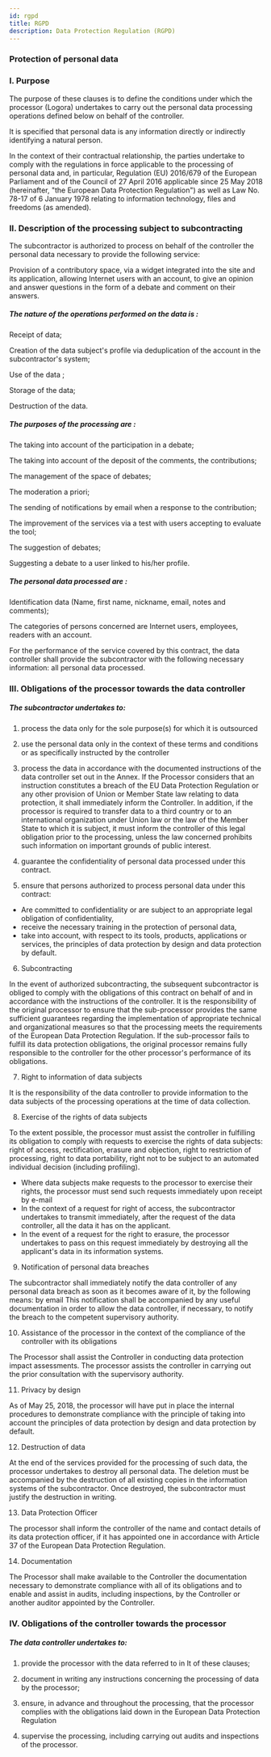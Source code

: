 ```yaml
---
id: rgpd
title: RGPD
description: Data Protection Regulation (RGPD)
---
```


### Protection of personal data

### I. Purpose 

The purpose of these clauses is to define the conditions under which the processor (Logora) undertakes to carry out the personal data processing operations defined below on behalf of the controller. 

It is specified that personal data is any information directly or indirectly identifying a natural person. 

In the context of their contractual relationship, the parties undertake to comply with the regulations in force applicable to the processing of personal data and, in particular, Regulation (EU) 2016/679 of the European Parliament and of the Council of 27 April 2016 applicable since 25 May 2018 (hereinafter, "the European Data Protection Regulation") as well as Law No. 78-17 of 6 January 1978 relating to information technology, files and freedoms (as amended). 

### II. Description of the processing subject to subcontracting

The subcontractor is authorized to process on behalf of the controller the personal data necessary to provide the following service: 

Provision of a contributory space, via a widget integrated into the site and its application, allowing Internet users with an account, to give an opinion and answer questions in the form of a debate and comment on their answers. 

##### The nature of the operations performed on the data is :

Receipt of data;

Creation of the data subject's profile via deduplication of the account in the subcontractor's system;

Use of the data ;

Storage of the data; 

Destruction of the data. 

##### The purposes of the processing are :

The taking into account of the participation in a debate; 

The taking into account of the deposit of the comments, the contributions;

The management of the space of debates; 

The moderation a priori; 

The sending of notifications by email when a response to the contribution; 

The improvement of the services via a test with users accepting to evaluate the tool; 

The suggestion of debates; 

Suggesting a debate to a user linked to his/her profile. 

##### The personal data processed are :

Identification data (Name, first name, nickname, email, notes and comments); 

The categories of persons concerned are Internet users, employees, readers with an account. 

For the performance of the service covered by this contract, the data controller shall provide the subcontractor with the following necessary information: all personal data processed. 

### III. Obligations of the processor towards the data controller 

##### The subcontractor undertakes to:

1. process the data only for the sole purpose(s) for which it is outsourced 

2. use the personal data only in the context of these terms and conditions or as specifically instructed by the controller

3. process the data in accordance with the documented instructions of the data controller set out in the Annex. If the Processor considers that an instruction constitutes a breach of the EU Data Protection Regulation or any other provision of Union or Member State law relating to data protection, it shall immediately inform the Controller. In addition, if the processor is required to transfer data to a third country or to an international organization under Union law or the law of the Member State to which it is subject, it must inform the controller of this legal obligation prior to the processing, unless the law concerned prohibits such information on important grounds of public interest. 

4. guarantee the confidentiality of personal data processed under this contract. 

5. ensure that persons authorized to process personal data under this contract: 

- Are committed to confidentiality or are subject to an appropriate legal obligation of confidentiality, 
- receive the necessary training in the protection of personal data, 
- take into account, with respect to its tools, products, applications or services, the principles of data protection by design and data protection by default. 

6. Subcontracting 

In the event of authorized subcontracting, the subsequent subcontractor is obliged to comply with the obligations of this contract on behalf of and in accordance with the instructions of the controller. It is the responsibility of the original processor to ensure that the sub-processor provides the same sufficient guarantees regarding the implementation of appropriate technical and organizational measures so that the processing meets the requirements of the European Data Protection Regulation. If the sub-processor fails to fulfill its data protection obligations, the original processor remains fully responsible to the controller for the other processor's performance of its obligations. 

7. Right to information of data subjects 

It is the responsibility of the data controller to provide information to the data subjects of the processing operations at the time of data collection. 

8. Exercise of the rights of data subjects 

To the extent possible, the processor must assist the controller in fulfilling its obligation to comply with requests to exercise the rights of data subjects: right of access, rectification, erasure and objection, right to restriction of processing, right to data portability, right not to be subject to an automated individual decision (including profiling). 

- Where data subjects make requests to the processor to exercise their rights, the processor must send such requests immediately upon receipt by e-mail  
- In the context of a request for right of access, the subcontractor undertakes to transmit immediately, after the request of the data controller, all the data it has on the applicant. 
- In the event of a request for the right to erasure, the processor undertakes to pass on this request immediately by destroying all the applicant's data in its information systems.

9. Notification of personal data breaches 

The subcontractor shall immediately notify the data controller of any personal data breach as soon as it becomes aware of it, by the following means: by email
This notification shall be accompanied by any useful documentation in order to allow the data controller, if necessary, to notify the breach to the competent supervisory authority.

10. Assistance of the processor in the context of the compliance of the controller with its obligations 

The Processor shall assist the Controller in conducting data protection impact assessments. The processor assists the controller in carrying out the prior consultation with the supervisory authority. 

11. Privacy by design 

As of May 25, 2018, the processor will have put in place the internal procedures to demonstrate compliance with the principle of taking into account the principles of data protection by design and data protection by default. 

12. Destruction of data 

At the end of the services provided for the processing of such data, the processor undertakes to destroy all personal data. The deletion must be accompanied by the destruction of all existing copies in the information systems of the subcontractor. Once destroyed, the subcontractor must justify the destruction in writing. 

13. Data Protection Officer 

The processor shall inform the controller of the name and contact details of its data protection officer, if it has appointed one in accordance with Article 37 of the European Data Protection Regulation. 

14. Documentation 

The Processor shall make available to the Controller the documentation necessary to demonstrate compliance with all of its obligations and to enable and assist in audits, including inspections, by the Controller or another auditor appointed by the Controller. 

### IV. Obligations of the controller towards the processor 

##### The data controller undertakes to:

1. provide the processor with the data referred to in It of these clauses; 

2. document in writing any instructions concerning the processing of data by the processor; 

3. ensure, in advance and throughout the processing, that the processor complies with the obligations laid down in the European Data Protection Regulation 

4. supervise the processing, including carrying out audits and inspections of the processor.  
